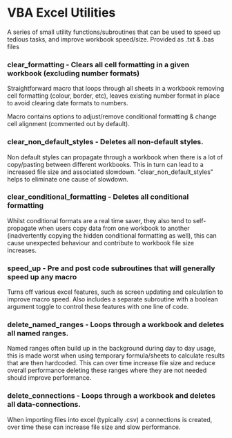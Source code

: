 # VBA Excel Utilities
A series of small utility functions/subroutines that can be used to speed up tedious tasks, and improve workbook speed/size. 
Provided as .txt & .bas files 

### clear_formatting - Clears all cell formatting in a given workbook (excluding number formats)

Straightforward macro that loops through all sheets in a workbook removing cell formatting (colour, border, etc), leaves existing number format in place to avoid clearing date formats to numbers.

Macro contains options to adjust/remove conditional formatting & change cell alignment (commented out by default).

### clear_non_default_styles - Deletes all non-default styles. 

Non default styles can propagate through a workbook when there is a lot of copy/pasting between different workbooks. This in turn can lead to a increased file size and associated slowdown. "clear_non_default_styles" helps to eliminate one cause of slowdown.

### clear_conditional_formatting - Deletes all conditional formatting

Whilst conditional formats are a real time saver, they also tend to self-propagate when users copy data from one workbook to another (inadvertently copying the hidden conditional formatting as well), this can cause unexpected behaviour and contribute to workbook file size increases.  

### speed_up - Pre and post code subroutines that will generally speed up any macro
Turns off various excel features, such as screen updating and calculation to improve macro speed.
Also includes a separate subroutine with a boolean argument toggle to control these features with one line of code.

### delete_named_ranges - Loops through a workbook and deletes all named ranges. 
Named ranges often build up in the background during day to day usage, this is made worst when using temporary formula/sheets to calculate results that are then hardcoded. This can over time increase file size and reduce overall performance deleting these ranges where they are not needed should improve performance.

### delete_connections - Loops through a workbook and deletes all data-connections. 
When importing files into excel (typically .csv) a connections is created, over time these can increase file size and slow performance.
